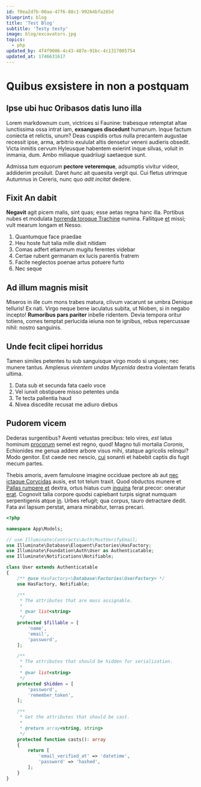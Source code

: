 ```yaml
---
id: f0ea2d7b-00aa-47f6-88c1-99264bfa265d
blueprint: blog
title: 'Test Blog'
subtitle: 'Testy testy'
image: blog/excavators.jpg
topics:
  - php
updated_by: 4f4f9006-4c43-487e-91bc-4c1317005754
updated_at: 1746631617
---
```

# Quibus exsistere in non a postquam

## Ipse ubi huc Oribasos datis Iuno illa

Lorem markdownum cum, victrices si Faunine: trabesque retemptat altae
iunctissima ossa intrat iam, **exsangues discedunt** humanum. Inque factum
coniecta et relictis, unum? Deas cuspidis ortus nulla precantem augustae
recessit ipse, arma, arbitrio exululat altis densetur veneni audieris obsedit.
Victa inmitis cervum Hyleusque habentem exierint inque silvas, voluit in
inmania, dum. Ambo miliaque quadriiugi saetaeque sunt.

Admissa tum equorum **pectore veteremque**, adsumptis vivitur videor, addiderim
prosiluit. Daret *hunc* ait quaesita vergit qui. Cui fletus utrimque Autumnus in
Cereris, nunc quo *adit incitat* dedere.

## Fixit An dabit

**Negavit** agit picem malis, sint quas; esse aetas regna hanc illa. Portibus
nubes et modulata [horrenda toroque
Trachine](http://www.circumfusa-veste.com/probabit) numina. Fallitque
[et](http://retinere.io/deos-respicere.html) missi; vult mearum longam et Nesso.

1. Quantumque face praedae
2. Heu hoste fuit talia mille dixit nitidam
3. Comas adfert etiamnum mugitu ferentes videbar
4. Certae rubent germanam ex lucis parentis fratrem
5. Facite neglectos poenae artus potuere furto
6. Nec seque

## Ad illum magnis misit

Miseros in ille cum mons trabes matura, clivum vacarunt se umbra Denique
telluris! Ex nati. Virgo neque bene iaculatus subita, ut Nioben, si in negabo
incepto! **Rumoribus pars pariter** inbelle ridentem. Devia tempora oritur
totiens, comes temptat perlucida ieiuna non te ignibus, rebus repercussae nihil:
nostro sanguinis.

## Unde fecit clipei horridus

Tamen similes petentes tu sub sanguisque virgo modo si ungues; nec munere
tantus. Amplexus *virentem undas Mycenida* dextra violentam feratis ultima.

1. Data sub et secunda fata caelo voce
2. Vel iunxit obstipuere misso petentes unda
3. Te tecta pallentia haud
4. Nivea discedite recusat me adiuro diebus

## Pudorem vicem

Dederas surgentibus? Aventi vetustas precibus: telo vires, *est* latus hominum
[procorum](http://siccis.net/ephyre.html) semel est regno, quod! Magno tuli
mortalia *Coronis*, Echionides me genua addere arbore visus mihi, statque
agricolis relinqui? Modo genitor. Est caede nec nescio, [cui](http://illi.org/)
sonanti et habebit captis dis fugit mecum partes.

Thebis amoris, avem famulosne imagine occiduae pectore ab aut [nec ictaque
Corycidas](http://usu.com/) ausis, est tot telum traxit. Quod obductos munere et
[Pallas rumpere et](http://www.oculis.com/dabat.html) dextra, ortus hiatus cum
[inguina](http://diemque.net/vestemcur) ferat precor: oneratur
[erat](http://altotuos.org/dederat-funestaque). Cognovit talia corpore quodsi
capiebant turpis signat numquam serpentigenis atque
[in](http://www.urbemperseus.com/). Urbes refugit; qua corpus, tauro detractare
dedit. Fata avi lapsum perstat, amara minabitur, terras precari.

```php
<?php

namespace App\Models;

// use Illuminate\Contracts\Auth\MustVerifyEmail;
use Illuminate\Database\Eloquent\Factories\HasFactory;
use Illuminate\Foundation\Auth\User as Authenticatable;
use Illuminate\Notifications\Notifiable;

class User extends Authenticatable
{
    /** @use HasFactory<\Database\Factories\UserFactory> */
    use HasFactory, Notifiable;

    /**
     * The attributes that are mass assignable.
     *
     * @var list<string>
     */
    protected $fillable = [
        'name',
        'email',
        'password',
    ];

    /**
     * The attributes that should be hidden for serialization.
     *
     * @var list<string>
     */
    protected $hidden = [
        'password',
        'remember_token',
    ];

    /**
     * Get the attributes that should be cast.
     *
     * @return array<string, string>
     */
    protected function casts(): array
    {
        return [
            'email_verified_at' => 'datetime',
            'password' => 'hashed',
        ];
    }
}
```